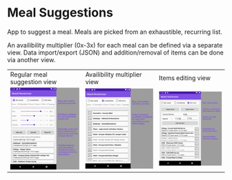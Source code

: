 # Meal Suggestions
 
App to suggest a meal. Meals are picked from an exhaustible, recurring list.

An availibility multiplier (0x-3x) for each meal can be defined via a separate view. Data import/export (JSON) and addition/removal of items can be done via another view.

<table>
  <tr>
    <td>Regular meal suggestion view</td>
    <td>Availibility multiplier view</td>
    <td>Items editing view</td>
  </tr>
  <tr>
    <td><img src="app/doc/readme/Showcase01.jpg" width=256></td>
    <td><img src="app/doc/readme/Showcase02.jpg" width=256></td>
    <td><img src="app/doc/readme/Showcase03.jpg" width=256></td>
  </tr>
</table>
